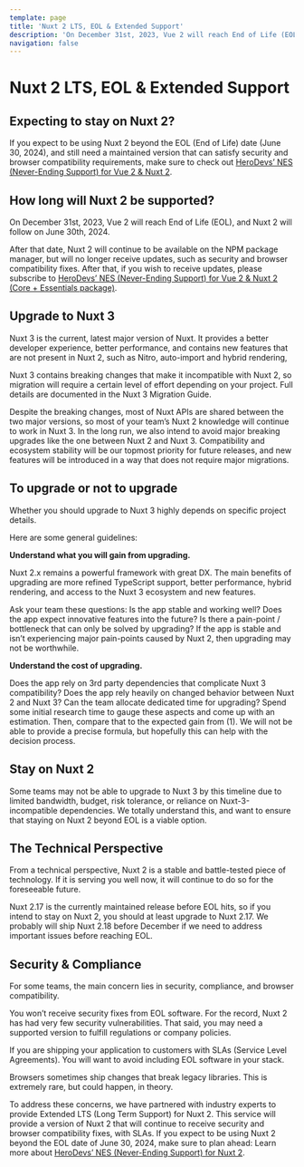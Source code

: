 ```yaml
---
template: page
title: 'Nuxt 2 LTS, EOL & Extended Support'
description: 'On December 31st, 2023, Vue 2 will reach End of Life (EOL), and Nuxt 2 will follow in June 2024. Learn more about upgrading to Nuxt 3 or our extended support offer.'
navigation: false
---
```


# Nuxt 2 LTS, EOL & Extended Support

## Expecting to stay on Nuxt 2?

If you expect to be using Nuxt 2 beyond the EOL (End of Life) date (June 30, 2024), and still need a maintained version that can satisfy security and browser compatibility requirements, make sure to check out [HeroDevs’ NES (Never-Ending Support) for Vue 2 & Nuxt 2](https://www.herodevs.com/support/nes-vue?utm_source=nuxt-js&utm_medium=affiliate&utm_campaign=nuxt&utm_content=link).

## How long will Nuxt 2 be supported?

On December 31st, 2023, Vue 2 will reach End of Life (EOL), and Nuxt 2 will follow on June 30th, 2024.

After that date, Nuxt 2 will continue to be available on the NPM package manager, but will no longer receive updates, such as security and browser compatibility fixes.
After that, if you wish to receive updates, please subscribe to [HeroDevs’ NES (Never-Ending Support) for Vue 2 & Nuxt 2 (Core + Essentials package)](https://www.herodevs.com/support/nes-vue?utm_source=nuxt-js&utm_medium=affiliate&utm_campaign=nuxt&utm_content=link).

## Upgrade to Nuxt 3

Nuxt 3 is the current, latest major version of Nuxt. It provides a better developer experience, better performance, and contains new features that are not present in Nuxt 2, such as Nitro, auto-import and hybrid rendering, 

Nuxt 3 contains breaking changes that make it incompatible with Nuxt 2, so migration will require a certain level of effort depending on your project. Full details are documented in the Nuxt 3 Migration Guide.

Despite the breaking changes, most of Nuxt APIs are shared between the two major versions, so most of your team’s Nuxt 2 knowledge will continue to work in Nuxt 3. In the long run, we also intend to avoid major breaking upgrades like the one between Nuxt 2 and Nuxt 3. Compatibility and ecosystem stability will be our topmost priority for future releases, and new features will be introduced in a way that does not require major migrations.

## To upgrade or not to upgrade

Whether you should upgrade to Nuxt 3 highly depends on specific project details.

Here are some general guidelines:

**Understand what you will gain from upgrading.**

Nuxt 2.x remains a powerful framework with great DX. The main benefits of upgrading are more refined TypeScript support, better performance, hybrid rendering, and access to the Nuxt 3 ecosystem and new features.

Ask your team these questions:
Is the app stable and working well?
Does the app expect innovative features into the future?
Is there a pain-point / bottleneck that can only be solved by upgrading?
If the app is stable and isn’t experiencing major pain-points caused by Nuxt 2, then upgrading may not be worthwhile.

**Understand the cost of upgrading.**

Does the app rely on 3rd party dependencies that complicate Nuxt 3 compatibility?
Does the app rely heavily on changed behavior between Nuxt 2 and Nuxt 3?
Can the team allocate dedicated time for upgrading?
Spend some initial research time to gauge these aspects and come up with an estimation. Then, compare that to the expected gain from (1). We will not be able to provide a precise formula, but hopefully this can help with the decision process.

## Stay on Nuxt 2

Some teams may not be able to upgrade to Nuxt 3 by this timeline due to limited bandwidth, budget, risk tolerance, or reliance on Nuxt-3-incompatible dependencies. We totally understand this, and want to ensure that staying on Nuxt 2 beyond EOL is a viable option.

## The Technical Perspective

From a technical perspective, Nuxt 2 is a stable and battle-tested piece of technology. If it is serving you well now, it will continue to do so for the foreseeable future.

Nuxt 2.17 is the currently maintained release before EOL hits, so if you intend to stay on Nuxt 2, you should at least upgrade to Nuxt 2.17. We probably will ship Nuxt 2.18 before December if we need to address important issues before reaching EOL.

## Security & Compliance

For some teams, the main concern lies in security, compliance, and browser compatibility.

You won’t receive security fixes from EOL software. For the record, Nuxt 2 has had very few security vulnerabilities. That said, you may need a supported version to fulfill regulations or company policies.

If you are shipping your application to customers with SLAs (Service Level Agreements). You will want to avoid including EOL software in your stack.

Browsers sometimes ship changes that break legacy libraries. This is extremely rare, but could happen, in theory.

To address these concerns, we have partnered with industry experts to provide Extended LTS (Long Term Support) for Nuxt 2. This service will provide a version of Nuxt 2 that will continue to receive security and browser compatibility fixes, with SLAs. If you expect to be using Nuxt 2 beyond the EOL date of June 30, 2024, make sure to plan ahead: Learn more about [HeroDevs’ NES (Never-Ending Support) for Nuxt 2](https://www.herodevs.com/support/nes-vue?utm_source=nuxt-js&utm_medium=affiliate&utm_campaign=nuxt&utm_content=link).

